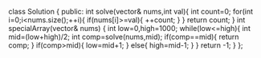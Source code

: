class Solution {
public:
int solve(vector<int>& nums,int val){
int count=0;
for(int i=0;i<nums.size();++i){
if(nums[i]>=val){
++count;
}
}
return count;
}
int specialArray(vector<int>& nums) {
int low=0,high=1000;
while(low<=high){
int mid=(low+high)/2;
int comp=solve(nums,mid);
if(comp==mid){
return comp;
}
if(comp>mid){
low=mid+1;
}
else{
high=mid-1;
}
}
return -1;
}
};